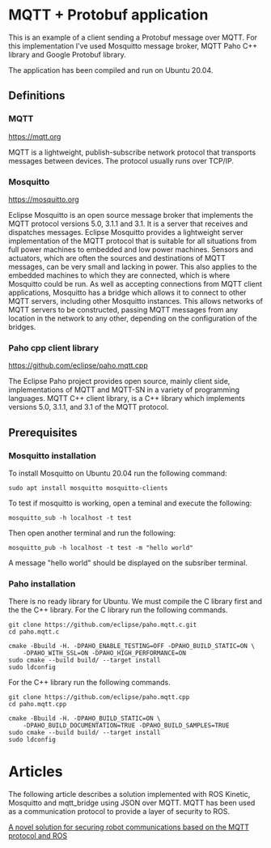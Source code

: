 # MQTT + Protobuf application

This is an example of a client sending a Protobuf message over MQTT. For this implementation I've used Mosquitto message broker, MQTT Paho C++ library and Google Protobuf library.

The application has been compiled and run on Ubuntu 20.04.

## Definitions

### MQTT

https://mqtt.org

MQTT is a lightweight, publish-subscribe network protocol that transports messages between devices. The protocol usually runs over TCP/IP.

### Mosquitto

https://mosquitto.org

Eclipse Mosquitto is an open source message broker that implements the MQTT protocol versions 5.0, 3.1.1 and 3.1. It is a server that receives and dispatches messages.
Eclipse Mosquitto provides a lightweight server implementation of the MQTT protocol that is suitable for all situations from full power machines to embedded and low power machines. Sensors and actuators, which are often the sources and destinations of MQTT messages, can be very small and lacking in power. This also applies to the embedded machines to which they are connected, which is where Mosquitto could be run.
As well as accepting connections from MQTT client applications, Mosquitto has a bridge which allows it to connect to other MQTT servers, including other Mosquitto instances. This allows networks of MQTT servers to be constructed, passing MQTT messages from any location in the network to any other, depending on the configuration of the bridges.

### Paho cpp client library

https://github.com/eclipse/paho.mqtt.cpp

The Eclipse Paho project provides open source, mainly client side, implementations of MQTT and MQTT-SN in a variety of programming languages. MQTT C++ client library, is a C++ library which implements versions 5.0, 3.1.1, and 3.1 of the MQTT protocol.

## Prerequisites

### Mosquitto installation

To install Mosquitto on Ubuntu 20.04 run the following command:

```sudo apt install mosquitto mosquitto-clients```

To test if mosquitto is working, open a teminal and execute the following:

```mosquitto_sub -h localhost -t test```

Then open another terminal and run the following:

```mosquitto_pub -h localhost -t test -m "hello world"```

A message "hello world" should be displayed on the subsriber terminal.

### Paho installation

There is no ready library for Ubuntu. We must compile the C library first and the the C++ library. For the C library run the following commands.

```
git clone https://github.com/eclipse/paho.mqtt.c.git
cd paho.mqtt.c

cmake -Bbuild -H. -DPAHO_ENABLE_TESTING=OFF -DPAHO_BUILD_STATIC=ON \
    -DPAHO_WITH_SSL=ON -DPAHO_HIGH_PERFORMANCE=ON
sudo cmake --build build/ --target install
sudo ldconfig
```

For the C++ library run the following commands.

```
git clone https://github.com/eclipse/paho.mqtt.cpp
cd paho.mqtt.cpp

cmake -Bbuild -H. -DPAHO_BUILD_STATIC=ON \
    -DPAHO_BUILD_DOCUMENTATION=TRUE -DPAHO_BUILD_SAMPLES=TRUE
sudo cmake --build build/ --target install
sudo ldconfig
```

# Articles
The following article describes a solution implemented with ROS Kinetic, Mosquitto and mqtt_bridge using JSON over MQTT.
MQTT has been used as a communication protocol to provide a layer of security to ROS.

[A novel solution for securing robot communications based on the MQTT protocol and ROS](https://www.researchgate.net/publication/331558649_A_novel_solution_for_securing_robot_communications_based_on_the_MQTT_protocol_and_ROS)

